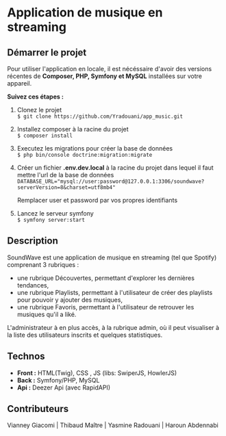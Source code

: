 # Application de musique en streaming

## Démarrer le projet

Pour utiliser l'application en locale, il est nécéssaire d'avoir des versions récentes de **Composer, PHP, Symfony et MySQL** installées sur votre appareil.

**Suivez ces étapes :**

1.  Clonez le projet  
    `$ git clone https://github.com/Yradouani/app_music.git`

2.  Installez composer à la racine du projet  
    `$ composer install`

3.  Executez les migrations pour créer la base de données  
    `$ php bin/console doctrine:migration:migrate`

4.  Créer un fichier **.env.dev.local** à la racine du projet dans lequel il faut mettre l'url de la base de données
    `DATABASE_URL="mysql://user:password@127.0.0.1:3306/soundwave?serverVersion=8&charset=utf8mb4"`

    Remplacer user et password par vos propres identifiants

5.  Lancez le serveur symfony  
    `$ symfony server:start`

## Description

SoundWave est une application de musique en streaming (tel que Spotify) comprenant 3 rubriques :  
- une rubrique Découvertes, permettant d'explorer les dernières tendances,
- une rubrique Playlists, permettant à l'utilisateur de créer des playlists pour pouvoir y ajouter des musiques,
- une rubrique Favoris, permettant à l'utilisateur de retrouver les musiques qu'il a liké.

L'administrateur à en plus accès, à la rubrique admin, où il peut visualiser à la liste des utilisateurs inscrits et quelques statistiques.

## Technos 
  
- **Front :** HTML(Twig), CSS , JS (libs: SwiperJS, HowlerJS)   
- **Back :** Symfony/PHP, MySQL    
- **Api :** Deezer Api (avec RapidAPI)

## Contributeurs
  
Vianney Giacomi | Thibaud Maître | Yasmine Radouani | Haroun Abdennabi 




